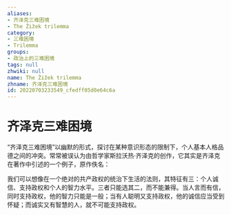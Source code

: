 ```yaml
---
aliases:
- 齐泽克三难困境
- The Žižek trilemma
category:
- 三难困境
- Trilemma
groups:
- 政治上的三难困境
tags: null
zhwiki: null
name: The Žižek trilemma
zhname: 齐泽克三难困境
id: 20220703233549_cfedff05d0e64c6a
---
```


# 齐泽克三难困境

“齐泽克三难困境”以幽默的形式，探讨在某种意识形态的限制下，个人基本人格品德之间的冲突。常常被误认为由哲学家斯拉沃热·齐泽克的创作，它其实是齐泽克在著作中引述的一个例子，原作佚名：

我们可以想像在一个绝对的共产政权的统治下生活的法则，其特征有三：个人诚信、支持政权和个人的智力水平。三者只能选其二，而不能兼得。当人言而有信，同时支持政权，他的智力只能是一般；当有人聪明又支持政权，他的诚信应当受到怀疑；而诚实又有智慧的人，就不可能支持政权。
